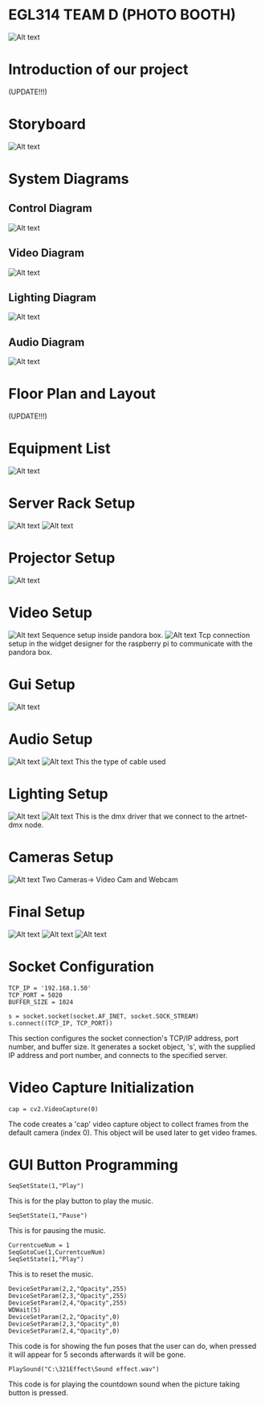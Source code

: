 # EGL314 TEAM D (PHOTO BOOTH)
![Alt text](<images/grp photo.jpeg>)

# Introduction of our project
(UPDATE!!!)

# Storyboard
![Alt text](images/storyboard.jpeg)

# System Diagrams
## Control Diagram
![Alt text](<images/control diagram.png>)

## Video Diagram
![Alt text](images/Video%20Diagram.png)

## Lighting Diagram
![Alt text](images/lighting%20diagram.png)

## Audio Diagram
![Alt text](images/audio%20diagram.jpg)

# Floor Plan and Layout
(UPDATE!!!)

# Equipment List
![Alt text](images/Equipment_List.png)

# Server Rack Setup
![Alt text](images/rack%20layout.jpg)
![Alt text](images/Srever-rack.jpeg)

# Projector Setup
![Alt text](images/Projector.jpg)

# Video Setup
![Alt text](images/Pandora%20Box%20Sequence%20for%20314.jpg)
Sequence setup inside pandora box.
![Alt text](images/Connection%20manager%20for%20314.jpg)
Tcp connection setup in the widget designer for the raspberry pi to communicate with the pandora box.

# Gui Setup
![Alt text](images/gui.jpeg)

# Audio Setup
![Alt text](images/audio%20setup.jpg)
![Alt text](images/type%20of%20cable.jpg)
This the type of cable used

# Lighting Setup
![Alt text](images/artnet_dmx_node.jpg)
![Alt text](images/dmx_driver.jpg)
This is the dmx driver that we connect to the artnet-dmx node.

# Cameras Setup
![Alt text](images/Screen2.jpeg)
Two Cameras-> Video Cam and Webcam

# Final Setup
![Alt text](images/final1.jpeg)
![Alt text](images/final2.jpeg)
![Alt text](images/final3.jpeg)

# Socket Configuration
```
TCP_IP = '192.168.1.50'
TCP_PORT = 5020
BUFFER_SIZE = 1024

s = socket.socket(socket.AF_INET, socket.SOCK_STREAM)
s.connect((TCP_IP, TCP_PORT))
```
This section configures the socket connection's TCP/IP address, port number, and buffer size. It generates a socket object, 's', with the supplied IP address and port number, and connects to the specified server.

# Video Capture Initialization
```
cap = cv2.VideoCapture(0)
```
The code creates a 'cap' video capture object to collect frames from the default camera (index 0). This object will be used later to get video frames.

# GUI Button Programming
```
SeqSetState(1,"Play")
```
This is for the play button to play the music.
```
SeqSetState(1,"Pause")
```
This is for pausing the music.
```
CurrentcueNum = 1
SeqGotoCue(1,CurrentcueNum)
SeqSetState(1,"Play")
```
This is to reset the music.
```
DeviceSetParam(2,2,"Opacity",255)
DeviceSetParam(2,3,"Opacity",255)
DeviceSetParam(2,4,"Opacity",255)
WDWait(5)
DeviceSetParam(2,2,"Opacity",0)
DeviceSetParam(2,3,"Opacity",0)
DeviceSetParam(2,4,"Opacity",0)
```
This code is for showing the fun poses that the user can do, when pressed it will appear for 5 seconds afterwards it will be gone.
```
PlaySound("C:\321Effect\Sound effect.wav")
```
This code is for playing the countdown sound when the picture taking button is pressed.